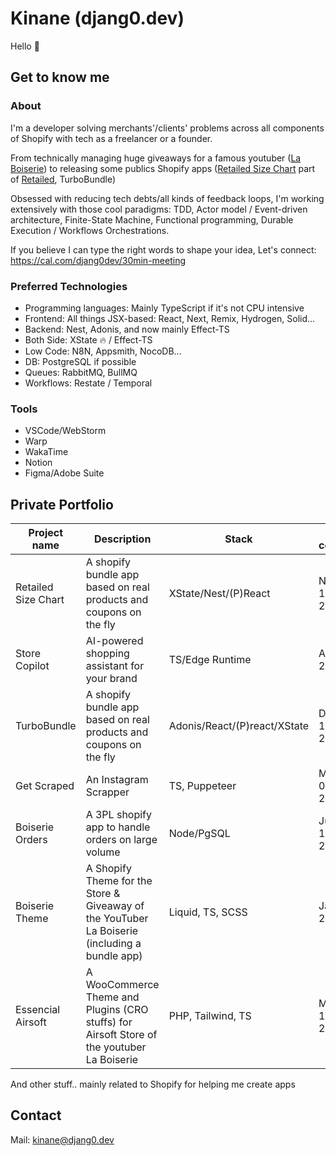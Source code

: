 
# Kinane (djang0.dev)

Hello 👋

## Get to know me

### About

I'm a developer solving merchants'/clients' problems across all components of Shopify with tech as a freelancer or a founder.

From technically managing huge giveaways for a famous youtuber ([La Boiserie](https://www.youtube.com/@thierryvigneauboiserie)) to releasing some publics Shopify apps ([Retailed Size Chart](https://apps.shopify.com/retailed-size-chart-guide) part of [Retailed](https://retailed.io/), TurboBundle)

Obsessed with reducing tech debts/all kinds of feedback loops, I'm working extensively with those cool paradigms: TDD, Actor model / Event-driven architecture, Finite-State Machine, Functional programming, Durable Execution / Workflows Orchestrations.

If you believe I can type the right words to shape your idea, Let's connect: https://cal.com/djang0dev/30min-meeting

### Preferred Technologies

- Programming languages: Mainly TypeScript if it's not CPU intensive
- Frontend: All things JSX-based: React, Next, Remix, Hydrogen, Solid...
- Backend: Nest, Adonis, and now mainly Effect-TS
- Both Side: XState 🔥 / Effect-TS
- Low Code: N8N, Appsmith, NocoDB...
- DB: PostgreSQL if possible
- Queues: RabbitMQ, BullMQ
- Workflows: Restate / Temporal
  
### Tools

- VSCode/WebStorm
- Warp
- WakaTime
- Notion
- Figma/Adobe Suite

## Private Portfolio

| Project name | Description                                               | Stack   | First commit  | Last commit |
| ------------ | --------------------------------------------------------- | ---------- | ------------- | ----------- |
| Retailed Size Chart   | A shopify bundle app based on real products and coupons on the fly | XState/Nest/(P)React | Nov 15, 2023 | **ongoing** |
| Store Copilot   | AI-powered  shopping assistant for your brand | TS/Edge Runtime | April 6 2023 | **ended**     |
| TurboBundle   | A shopify bundle app based on real products and coupons on the fly | Adonis/React/(P)react/XState | Dec 15, 2022 | **killed** |
| Get Scraped | An Instagram Scrapper | TS, Puppeteer | March 02 2022 | **killed** |
| Boiserie Orders | A 3PL shopify app to handle orders on large volume | Node/PgSQL | June 13 2022 | **ongoing** | 
| Boiserie Theme | A Shopify Theme for the Store & Giveaway of the YouTuber La Boiserie (including a bundle app) | Liquid, TS, SCSS | Jan 30, 2022 | May, 4 2022 |
| Essencial Airsoft       | A WooCommerce Theme and Plugins (CRO stuffs) for Airsoft Store of the youtuber La Boiserie        | PHP, Tailwind, TS |      March 17 2022  |  April 15 2022  |

And other stuff.. mainly related to Shopify for helping me create apps

## Contact

Mail: [kinane@djang0.dev](mailto:kinane@djang0.dev)
